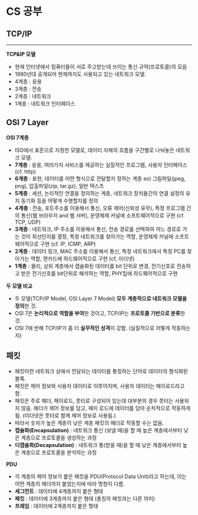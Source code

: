 # CS 공부
## TCP/IP
---
**TCP&IP 모델**
- 현재 인터넷에서 컴퓨터들이 서로  주고받는데 쓰이는 통신 규약(프로토콜)의 모음
- 1980년대 공개되어 현재까지도 사용되고 있는 네트워크 모델.
- 4계층 : 응용
- 3계층 : 전송
- 2계층 : 네트워크
- 1계층 : 네트워크 인터페이스

## OSI 7 Layer
**OSI 7계층**
- ISO에서 표준으로 지정한 모델로, 데이터 자체의 흐름을 구간별로 나눠놓은 네트워크 모델.
- **7계층** : 응용, 여러가지 서비스를 제공하는 실질적인 프로그램, 사용자 인터페이스 (cf. http)
- **6계층** : 표현, 데이터를 어떤 형식으로 전달할지 정하는 계층 ex) 그림파일(jpeg, png), 압출파일(zip, tar.gz), 일반 텍스츠
- **5계층** : 세션, 논리적인 연결을 정의하는 계층, 네트워크 장치들간의 연결 설정의 유지 동기화 등을 어떻게 수행할지를 정의
- **4계층** : 전송, 포트주소를 이용해서 통신, 오류 제어(신뢰성 유무), 특정 프로그램 간의 통신(웹 브라우저 and 웹 서버), 운영체제 커널에 소프트웨어적으로 구현 (cf. TCP, UDP)
- **3계층** : 네트워크, IP 주소를 이용해서 통신, 전송 경로를 선택하여 어느 경로로 가는 것이 최선인지를 결정, 특정 네트워크를 찾아가는 역할, 운영체제 커널에 소프트웨어적으로 구현 (cf. IP, ICMP, ARP)
- **2계층** : 데이터 링크, MAC 주소를 이용해서 통신, 특정 네트워크에서 특정 PC를 찾아가는 역할, 랜카드에 하드웨어적으로 구현 (cf, 이더넷)
- **1계층** : 물리, 상위 계층에서 캡슐화된 데이터를 bit 단위로 변경, 전기신호로 전송하고 받은 전기신호를 bit단위로 해석하는 역할, PHY칩에 하드웨어적으로 구현

**두 모델 비교**
- 두 모델(TCP/IP Model, OSI Layer 7 Model) **모두 계층적으로 네트워크 모델을 정의**한 것.
- OSI 7은 **논리적으로 역할을 부여**한 것이고, TCP/IP는 **프로토콜 기반으로 분류**한 것.
- OSI 7에 반해 TCP/IP가 좀 더 **실무적인 성격**이 강함. (실질적으로 어떻게 작동하는지)

## 패킷
- 패킷이란 네트워크 상에서 전달되는 데이터를 통칭하는 단어로 데이터의 형식화된 블록.
- 패킷은 제어 정보와 사용자 데이터로 이루어지며, 사용자 데이터는 페이로드라고 함.
- 패킷은 주로 헤더, 페이로드, 풋터로 구성되어 있는데 대부분의 경우 풋터는 사용되지 않음. 헤더가 제어 정보를 담고, 페이 로드에 데이터를 담아 순차적으로 작동하게 됨. (이더넷은 풋터로 함께 제어 정보로 사용됨.)
- 따라서 숫자가 높은 계층이 낮은 계층 패킷의 헤더로 작동할 수는 없음.
- **캡슐화(Encapsulation)** : 네트워크 통신 (보낼 때)을 할 때 높은 계층에서부터 낮은 계층으로 프로토콜을 생성하는 과정
- **디캡슐화(Decapsulation)** : 네트워크 통(받을 때)을 할 때 낮은 계층에서부터 높은 계층으로 프로토콜을 분석하는 과정

**PDU**
- 각 계층의 제어 정보가 붙은 패킷을 PDU(Protocol Data Unit)라고 하는데, 이는 어떤 계층의 헤더까지 붙었는지에 따라 명청이 다름.
- **세그먼트** : 데이터에 4계층까지 붙은 형태
- **패킷** : 데이터에 3계층까지 붙은 형태 (총칭의 패칫과는 다른 의미)
- **프레임** : 데이터에 2계층까지 붙은 형태